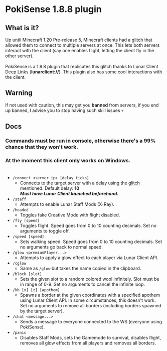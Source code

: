 # PokiSense 1.8.8 plugin
## What is it?
Up until Minecraft 1.20 Pre-release 5, Minecraft clients had a [glitch](https://bugs.mojang.com/browse/MC-74984) that allowed them to connect to multiple servers at once.
This lets both servers interact with the client (say one enables flight, letting the client fly in the other server).<br><br>
PokiSense is a 1.8.8 plugin that replicates this glitch thanks to Lunar Client Deep Links (**lunarclient://**).
This plugin also has some cool interactions with the client.

## Warning
If not used with caution, this may get you **banned** from servers, if you end up banned, I advise you to stop having such skill issues 💀

## Docs
### Commands must be run in console, otherwise there's a 99% chance that they won't work.
### At the moment this client only works on Windows.<br><br>

- `/connect <server_ip> [delay_ticks]`
  - Connects to the target server with a delay using the [glitch](https://bugs.mojang.com/browse/MC-74984) mentioned. Default delay: **10**<br>
  _**Must have Lunar Client launched beforehand.**_
- `/staff`
  - Attempts to enable Lunar Staff Mods (X-Ray).
- `/headed`
  - Toggles fake Creative Mode with flight disabled.
- `/fly [speed]`
  - Toggles flight. Speed goes from 0 to 10 counting decimals. Set no arguments to toggle off.
- `/speed [speed]`
  - Sets walking speed. Speed goes from 0 to 10 counting decimals. Set no arguments go back to normal speed.
- `/glow <premiumPlayer...>`
  - Attempts to apply a glow effect to each player via Lunar Client API.
- `/cglow`
  - Same as `/glow` but takes the name copied in the clipboard.
- `/block [slot]`
  - Sets the given slot to a random colored wool infinitely. Slot must be in range of 0-9. Set no arguments to cancel the infinite loop.
- `/kb [x] [z] [apothem]`
  - Spawns a border at the given coordinates with a specified apothem using Lunar Client API. In some circumstances, this doesn't work. Set no arguments to remove all borders (including borders spawned by the target server).
- `/chat <message...>`
  - Sends a message to everyone connected to the WS (everyone using PokiSense).
- `/panic`
  - Disables Staff Mods, sets the Gamemode to survival, disables flight, removes all glow effects from all players and removes all borders.